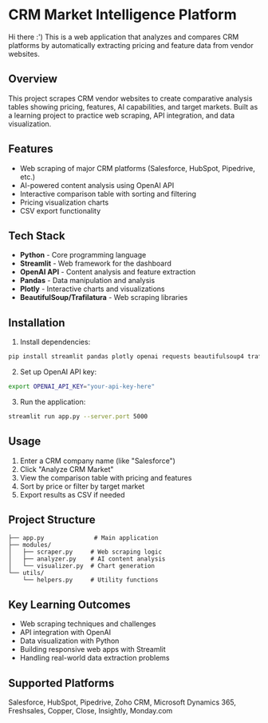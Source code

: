 # CRM Market Intelligence Platform

Hi there :')
This is a web application that analyzes and compares CRM platforms by automatically extracting pricing and feature data from vendor websites.

## Overview

This project scrapes CRM vendor websites to create comparative analysis tables showing pricing, features, AI capabilities, and target markets. Built as a learning project to practice web scraping, API integration, and data visualization.

## Features

- Web scraping of major CRM platforms (Salesforce, HubSpot, Pipedrive, etc.)
- AI-powered content analysis using OpenAI API
- Interactive comparison table with sorting and filtering
- Pricing visualization charts
- CSV export functionality

## Tech Stack

- **Python** - Core programming language
- **Streamlit** - Web framework for the dashboard
- **OpenAI API** - Content analysis and feature extraction
- **Pandas** - Data manipulation and analysis
- **Plotly** - Interactive charts and visualizations
- **BeautifulSoup/Trafilatura** - Web scraping libraries

## Installation

1. Install dependencies:
```bash
pip install streamlit pandas plotly openai requests beautifulsoup4 trafilatura validators
```

2. Set up OpenAI API key:
```bash
export OPENAI_API_KEY="your-api-key-here"
```

3. Run the application:
```bash
streamlit run app.py --server.port 5000
```

## Usage

1. Enter a CRM company name (like "Salesforce")
2. Click "Analyze CRM Market" 
3. View the comparison table with pricing and features
4. Sort by price or filter by target market
5. Export results as CSV if needed

## Project Structure

```
├── app.py              # Main application
├── modules/
│   ├── scraper.py     # Web scraping logic
│   ├── analyzer.py    # AI content analysis
│   └── visualizer.py  # Chart generation
└── utils/
    └── helpers.py     # Utility functions
```

## Key Learning Outcomes

- Web scraping techniques and challenges
- API integration with OpenAI
- Data visualization with Python
- Building responsive web apps with Streamlit
- Handling real-world data extraction problems

## Supported Platforms

Salesforce, HubSpot, Pipedrive, Zoho CRM, Microsoft Dynamics 365, Freshsales, Copper, Close, Insightly, Monday.com
